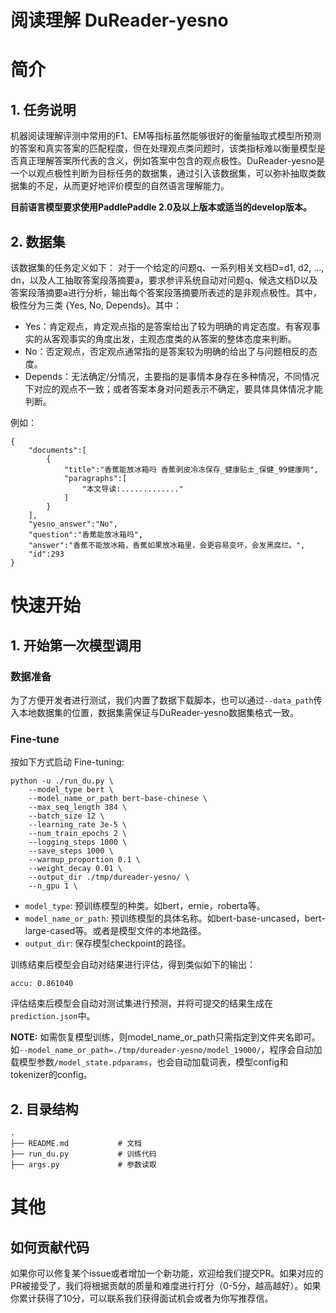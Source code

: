 # 阅读理解 DuReader-yesno

# 简介

## 1. 任务说明
机器阅读理解评测中常用的F1、EM等指标虽然能够很好的衡量抽取式模型所预测的答案和真实答案的匹配程度，但在处理观点类问题时，该类指标难以衡量模型是否真正理解答案所代表的含义，例如答案中包含的观点极性。DuReader-yesno是一个以观点极性判断为目标任务的数据集，通过引入该数据集，可以弥补抽取类数据集的不足，从而更好地评价模型的自然语言理解能力。

**目前语言模型要求使用PaddlePaddle 2.0及以上版本或适当的develop版本。**


## 2. 数据集

该数据集的任务定义如下：
对于一个给定的问题q、一系列相关文档D=d1, d2, …, dn，以及人工抽取答案段落摘要a，要求参评系统自动对问题q、候选文档D以及答案段落摘要a进行分析，输出每个答案段落摘要所表述的是非观点极性。其中，极性分为三类 {Yes, No, Depends}。其中：

* Yes：肯定观点，肯定观点指的是答案给出了较为明确的肯定态度。有客观事实的从客观事实的角度出发，主观态度类的从答案的整体态度来判断。
* No：否定观点，否定观点通常指的是答案较为明确的给出了与问题相反的态度。
* Depends：无法确定/分情况，主要指的是事情本身存在多种情况，不同情况下对应的观点不一致；或者答案本身对问题表示不确定，要具体具体情况才能判断。

例如：
```text
{
    "documents":[
        {
            "title":"香蕉能放冰箱吗 香蕉剥皮冷冻保存_健康贴士_保健_99健康网",
            "paragraphs":[
                "本文导读:............."
            ]
        }
    ],
    "yesno_answer":"No",
    "question":"香蕉能放冰箱吗",
    "answer":"香蕉不能放冰箱，香蕉如果放冰箱里，会更容易变坏，会发黑腐烂。",
    "id":293  
}
```
# 快速开始


## 1. 开始第一次模型调用

### 数据准备
为了方便开发者进行测试，我们内置了数据下载脚本，也可以通过`--data_path`传入本地数据集的位置，数据集需保证与DuReader-yesno数据集格式一致。


### Fine-tune

按如下方式启动 Fine-tuning:

```shell
python -u ./run_du.py \
    --model_type bert \
    --model_name_or_path bert-base-chinese \
    --max_seq_length 384 \
    --batch_size 12 \
    --learning_rate 3e-5 \
    --num_train_epochs 2 \
    --logging_steps 1000 \
    --save_steps 1000 \
    --warmup_proportion 0.1 \
    --weight_decay 0.01 \
    --output_dir ./tmp/dureader-yesno/ \
    --n_gpu 1 \
 ```

* `model_type`: 预训练模型的种类。如bert，ernie，roberta等。
* `model_name_or_path`: 预训练模型的具体名称。如bert-base-uncased，bert-large-cased等。或者是模型文件的本地路径。
* `output_dir`: 保存模型checkpoint的路径。

训练结束后模型会自动对结果进行评估，得到类似如下的输出：

```text
accu: 0.861040
```
评估结束后模型会自动对测试集进行预测，并将可提交的结果生成在`prediction.json`中。


**NOTE:** 如需恢复模型训练，则model_name_or_path只需指定到文件夹名即可。如`--model_name_or_path=./tmp/dureader-yesno/model_19000/`，程序会自动加载模型参数`/model_state.pdparams`，也会自动加载词表，模型config和tokenizer的config。

## 2. 目录结构

```text
.
├── README.md           # 文档
├── run_du.py           # 训练代码  
├── args.py             # 参数读取
```

# 其他

## 如何贡献代码

如果你可以修复某个issue或者增加一个新功能，欢迎给我们提交PR。如果对应的PR被接受了，我们将根据贡献的质量和难度进行打分（0-5分，越高越好）。如果你累计获得了10分，可以联系我们获得面试机会或者为你写推荐信。
